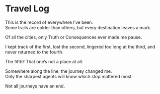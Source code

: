# Travel Log

This is the record of everywhere I’ve been.  
Some trails are colder than others, but every destination leaves a mark.

Of all the cities, only Truth or Consequences ever made me pause.

I kept track of the first, lost the second, lingered too long at the third, and never returned to the fourth.

The fifth? That one’s not a place at all.

Somewhere along the line, the journey changed me.  
Only the sharpest agents will know which stop mattered most.

Not all journeys have an end.
